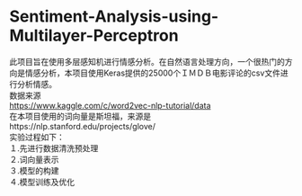 # Sentiment-Analysis-using-Multilayer-Perceptron
此项目旨在使用多层感知机进行情感分析。在自然语言处理方向，一个很热门的方向是情感分析，本项目使用Keras提供的25000个ＩＭＤＢ电影评论的csv文件进行分析情感。
<br>数据来源
<br>https://www.kaggle.com/c/word2vec-nlp-tutorial/data
<br>在本项目使用的词向量是斯坦福，来源是https://nlp.stanford.edu/projects/glove/
<br>实验过程如下：
<br>１.先进行数据清洗预处理
<br>２.词向量表示
<br>３.模型的构建
<br>４.模型训练及优化
